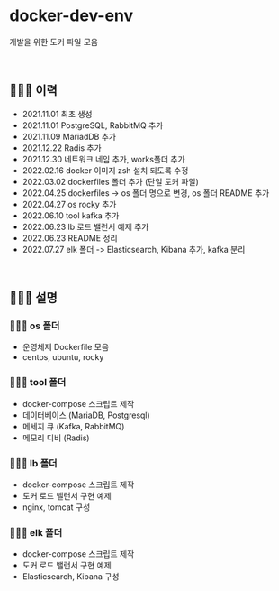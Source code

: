 # docker-dev-env
개발을 위한 도커 파일 모음

</br>

## 🧑🏻‍🌾 이력
* 2021.11.01 최초 생성
* 2021.11.01 PostgreSQL, RabbitMQ 추가
* 2021.11.09 MariadDB 추가
* 2021.12.22 Radis 추가
* 2021.12.30 네트워크 네임 추가, works폴더 추가
* 2022.02.16 docker 이미지 zsh 설치 되도록 수정
* 2022.03.02 dockerfiles 폴더 추가 (단일 도커 파일)
* 2022.04.25 dockerfiles -> os 폴더 명으로 변경, os 폴더 README 추가
* 2022.04.27 os rocky 추가 
* 2022.06.10 tool kafka 추가
* 2022.06.23 lb 로드 밸런서 예제 추가
* 2022.06.23 README 정리
* 2022.07.27 elk 폴더 -> Elasticsearch, Kibana 추가, kafka 분리

</br>

## 🧑🏻‍🌾 설명

### 🧑🏻‍💻  os 폴더
+ 운영체제 Dockerfile 모음
+ centos, ubuntu, rocky

### 🧑🏻‍💻 tool 폴더
* docker-compose 스크립트 제작
* 데이터베이스 (MariaDB, Postgresql)
* 메세지 큐 (Kafka, RabbitMQ)
* 메모리 디비 (Radis)

### 🧑🏻‍💻 lb 폴더
* docker-compose 스크립트 제작
* 도커 로드 밸런서 구현 예제
* nginx, tomcat 구성

### 🧑🏻‍💻 elk 폴더
* docker-compose 스크립트 제작
* 도커 로드 밸런서 구현 예제
* Elasticsearch, Kibana 구성